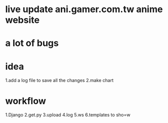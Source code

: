 # live update ani.gamer.com.tw anime website 

# a lot of bugs 

# idea 
1.add a log file to save all the changes 
2.make chart

# workflow
1.Django 
2.get.py
3.upload
4.log 
5.ws 
6.templates to sho=w 